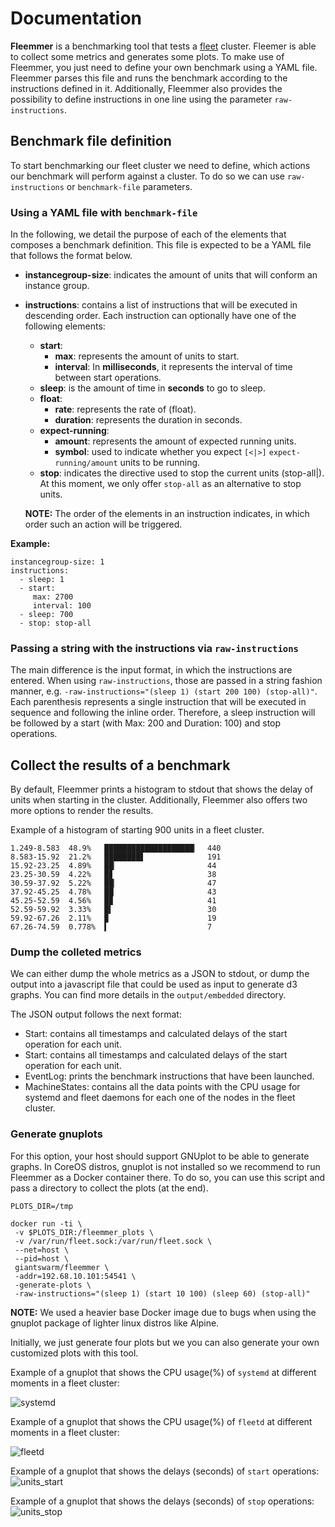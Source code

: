 # Documentation

**Fleemmer** is a benchmarking tool that tests a [fleet](https://github.com/coreos/fleet) cluster. Fleemer is able to collect some metrics and generates some plots. To make use of Fleemmer, you just need to define your own benchmark using a YAML file. Fleemmer parses this file and runs the benchmark according to the instructions defined in it. Additionally, Fleemmer also provides the possibility to define instructions in one line using the parameter `raw-instructions`.

## Benchmark file definition

To start benchmarking our fleet cluster we need to define, which actions our benchmark will perform against a cluster. To do so we can use `raw-instructions` or
`benchmark-file` parameters.

### Using a YAML file with `benchmark-file`

In the following, we detail the purpose of each of the elements that composes a benchmark definition. This file is expected to be a YAML file that follows the format below.

- **instancegroup-size**: indicates the amount of units that will conform an instance group.
- **instructions**: contains a list of instructions that will be executed in descending order. Each instruction can optionally have one of the following elements:
    - **start**:
    	- 	**max**: represents the amount of units to start.
    	- **interval**: In **milliseconds**, it represents the interval of time between start operations.
    - **sleep**: is the amount of time in **seconds** to go to sleep.
    - **float**:
    	- **rate**: represents the rate of (float).
    	- **duration**: represents the duration in seconds.
    - **expect-running**:
	    - **amount**: represents the amount of expected running units.
    	- **symbol**: used to indicate whether you expect `[<|>]` `expect-running/amount` units to be running.
    - **stop**: indicates the directive used to stop the current units (stop-all|). At this moment, we only offer `stop-all` as an alternative to stop units.

    **NOTE:** The order of the elements in an instruction indicates, in which order such an action will be triggered.

**Example:**

```
instancegroup-size: 1
instructions:
  - sleep: 1
  - start:
     max: 2700
     interval: 100
  - sleep: 700
  - stop: stop-all
```

### Passing a string with the instructions via `raw-instructions`

The main difference is the input format, in which the instructions are entered. When using `raw-instructions`, those are passed in a string fashion manner,
e.g. `-raw-instructions="(sleep 1) (start 200 100) (stop-all)"`. Each parenthesis represents a single instruction that will be executed in sequence and following the inline order. Therefore, a sleep instruction will be followed by a start (with Max: 200 and Duration: 100) and stop operations.

## Collect the results of a benchmark

By default, Fleemmer prints a histogram to stdout that shows the delay of units when starting in the cluster. Additionally, Fleemmer also offers two more options to render the results.

Example of a histogram of starting 900 units in a fleet cluster.

```
1.249-8.583  48.9%   ████████████████████▏  440
8.583-15.92  21.2%   ████████▋              191
15.92-23.25  4.89%   ██▏                    44
23.25-30.59  4.22%   █▊                     38
30.59-37.92  5.22%   ██▏                    47
37.92-45.25  4.78%   ██                     43
45.25-52.59  4.56%   █▉                     41
52.59-59.92  3.33%   █▍                     30
59.92-67.26  2.11%   ▉                      19
67.26-74.59  0.778%  ▍                      7
```

### Dump the colleted metrics

We can either dump the whole metrics as a JSON to stdout, or dump the output into a javascript file that could be used as input to generate d3 graphs. You can find more details in the `output/embedded` directory.

The JSON output follows the next format:

- Start: contains all timestamps and calculated delays of the start operation for each unit.
- Start: contains all timestamps and calculated delays of the start operation for each unit.
- EventLog: prints the benchmark instructions that have been launched.
- MachineStates: contains all the data points with the CPU usage for systemd and fleet daemons for each one of the nodes in the fleet cluster.

### Generate gnuplots

For this option, your host should support GNUplot to be able to generate graphs. In CoreOS distros, gnuplot is not installed so we recommend to run Fleemmer as a Docker container there. To do so, you can use this script and pass a directory to collect the plots (at the end).

```
PLOTS_DIR=/tmp

docker run -ti \
 -v $PLOTS_DIR:/fleemmer_plots \
 -v /var/run/fleet.sock:/var/run/fleet.sock \
 --net=host \
 --pid=host \
 giantswarm/fleemmer \
 -addr=192.68.10.101:54541 \
 -generate-plots \
 -raw-instructions="(sleep 1) (start 10 100) (sleep 60) (stop-all)"
```

**NOTE:** We used a heavier base Docker image due to bugs when using the gnuplot package of lighter linux distros like Alpine.

Initially, we just generate four plots but we you can also generate your own customized plots with this tool.

Example of a gnuplot that shows the CPU usage(%) of `systemd` at different moments in a fleet cluster:

![systemd](https://cloud.githubusercontent.com/assets/3602792/13027517/b877cee0-d252-11e5-97a9-fcf18ffc802d.png)

Example of a gnuplot that shows the CPU usage(%) of `fleetd` at different moments in a fleet cluster:

![fleetd](https://cloud.githubusercontent.com/assets/3602792/13027516/b871b064-d252-11e5-8d02-461f3b0b49f9.png)

Example of a gnuplot that shows the delays (seconds) of `start` operations:
![units_start](https://cloud.githubusercontent.com/assets/3602792/13027491/48f5704a-d252-11e5-83bf-1fec97bc953f.png)

Example of a gnuplot that shows the delays (seconds) of `stop` operations:
![units_stop](https://cloud.githubusercontent.com/assets/3602792/13027518/b87e3f28-d252-11e5-8768-416b7c379c5a.png)

